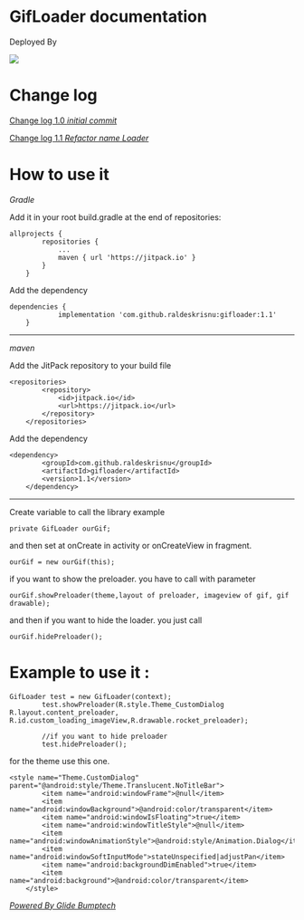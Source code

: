 GifLoader documentation
================

Deployed By

 [![](https://jitpack.io/v/raldeskrisnu/gifloader.svg)](https://jitpack.io/#raldeskrisnu/gifloader)


# Change log

[Change log 1.0 *initial commit*](https://github.com/raldeskrisnu/gifloader/releases/tag/1.0/) 

[Change log 1.1 *Refactor name Loader*](https://github.com/raldeskrisnu/gifloader/releases/tag/1.1) 

# How to use it

*Gradle* 

Add it in your root build.gradle at the end of repositories:

```
allprojects {
		repositories {
			...
			maven { url 'https://jitpack.io' }
		}
	}
```
Add the dependency

```
dependencies {
	        implementation 'com.github.raldeskrisnu:gifloader:1.1'
	}
```
---

*maven*

Add the JitPack repository to your build file

```
<repositories>
		<repository>
		    <id>jitpack.io</id>
		    <url>https://jitpack.io</url>
		</repository>
	</repositories>
```

Add the dependency

```
<dependency>
	    <groupId>com.github.raldeskrisnu</groupId>
	    <artifactId>gifloader</artifactId>
	    <version>1.1</version>
	</dependency>
```
---

Create variable to call the library example

```
private GifLoader ourGif;
```
and then set at onCreate in activity or onCreateView in fragment.

```
ourGif = new ourGif(this);
```

if you want to show the preloader. you have to call with parameter

```
ourGif.showPreloader(theme,layout of preloader, imageview of gif, gif drawable);
```
and then if you want to hide the loader. you just call

```
ourGif.hidePreloader();
```

# Example to use it :

```
GifLoader test = new GifLoader(context);
        test.showPreloader(R.style.Theme_CustomDialog R.layout.content_preloader, R.id.custom_loading_imageView,R.drawable.rocket_preloader);

        //if you want to hide preloader
        test.hidePreloader();
```

for the theme use this one.

```
<style name="Theme.CustomDialog" parent="@android:style/Theme.Translucent.NoTitleBar">
        <item name="android:windowFrame">@null</item>
        <item name="android:windowBackground">@android:color/transparent</item>
        <item name="android:windowIsFloating">true</item>
        <item name="android:windowTitleStyle">@null</item>
        <item name="android:windowAnimationStyle">@android:style/Animation.Dialog</item>
        <item name="android:windowSoftInputMode">stateUnspecified|adjustPan</item>
        <item name="android:backgroundDimEnabled">true</item>
        <item name="android:background">@android:color/transparent</item>
    </style>
```

[*Powered By Glide Bumptech*](https://github.com/bumptech/glide) 

